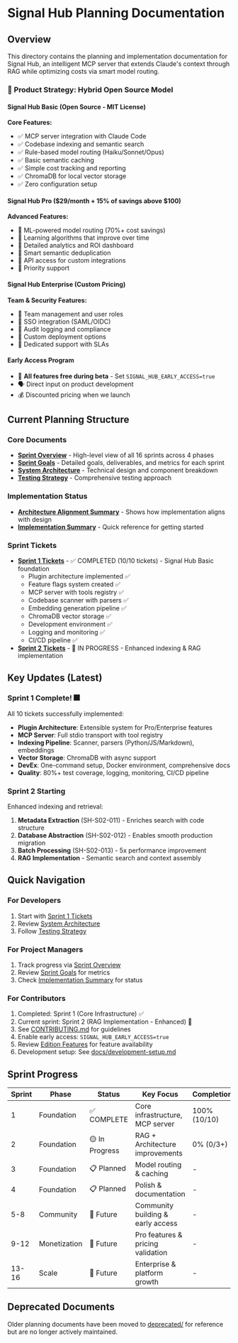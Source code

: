 # Signal Hub Planning Documentation

## Overview
This directory contains the planning and implementation documentation for Signal Hub, an intelligent MCP server that extends Claude's context through RAG while optimizing costs via smart model routing.

### 🎯 Product Strategy: Hybrid Open Source Model

#### Signal Hub Basic (Open Source - MIT License)
**Core Features:**
- ✅ MCP server integration with Claude Code
- ✅ Codebase indexing and semantic search
- ✅ Rule-based model routing (Haiku/Sonnet/Opus)
- ✅ Basic semantic caching
- ✅ Simple cost tracking and reporting
- ✅ ChromaDB for local vector storage
- ✅ Zero configuration setup

#### Signal Hub Pro ($29/month + 15% of savings above $100)
**Advanced Features:**
- 🚀 ML-powered model routing (70%+ cost savings)
- 🚀 Learning algorithms that improve over time
- 🚀 Detailed analytics and ROI dashboard
- 🚀 Smart semantic deduplication
- 🚀 API access for custom integrations
- 🚀 Priority support

#### Signal Hub Enterprise (Custom Pricing)
**Team & Security Features:**
- 👥 Team management and user roles
- 🔐 SSO integration (SAML/OIDC)
- 🔐 Audit logging and compliance
- 🏢 Custom deployment options
- 🏢 Dedicated support with SLAs

#### Early Access Program
- 🎁 **All features free during beta** - Set `SIGNAL_HUB_EARLY_ACCESS=true`
- 🗣️ Direct input on product development
- 💰 Discounted pricing when we launch

## Current Planning Structure

### Core Documents
- **[Sprint Overview](sprints/overview.md)** - High-level view of all 16 sprints across 4 phases
- **[Sprint Goals](sprints/sprint-goals.md)** - Detailed goals, deliverables, and metrics for each sprint
- **[System Architecture](architecture/system-design.md)** - Technical design and component breakdown
- **[Testing Strategy](testing-strategy.md)** - Comprehensive testing approach

### Implementation Status
- **[Architecture Alignment Summary](architecture-alignment-summary.md)** - Shows how implementation aligns with design
- **[Implementation Summary](implementation-summary.md)** - Quick reference for getting started

### Sprint Tickets
- **[Sprint 1 Tickets](tickets/sprint-01/)** - ✅ COMPLETED (10/10 tickets) - Signal Hub Basic foundation
  - Plugin architecture implemented ✅
  - Feature flags system created ✅
  - MCP server with tools registry ✅
  - Codebase scanner with parsers ✅
  - Embedding generation pipeline ✅
  - ChromaDB vector storage ✅
  - Development environment ✅
  - Logging and monitoring ✅
  - CI/CD pipeline ✅
- **[Sprint 2 Tickets](tickets/sprint-02/)** - 🔄 IN PROGRESS - Enhanced indexing & RAG implementation

## Key Updates (Latest)

### Sprint 1 Complete! 🎆
All 10 tickets successfully implemented:
- **Plugin Architecture**: Extensible system for Pro/Enterprise features
- **MCP Server**: Full stdio transport with tool registry
- **Indexing Pipeline**: Scanner, parsers (Python/JS/Markdown), embeddings
- **Vector Storage**: ChromaDB with async support
- **DevEx**: One-command setup, Docker environment, comprehensive docs
- **Quality**: 80%+ test coverage, logging, monitoring, CI/CD pipeline

### Sprint 2 Starting
Enhanced indexing and retrieval:
1. **Metadata Extraction** (SH-S02-011) - Enriches search with code structure
2. **Database Abstraction** (SH-S02-012) - Enables smooth production migration
3. **Batch Processing** (SH-S02-013) - 5x performance improvement
4. **RAG Implementation** - Semantic search and context assembly

## Quick Navigation

### For Developers
1. Start with [Sprint 1 Tickets](tickets/sprint-01/README.md)
2. Review [System Architecture](architecture/system-design.md)
3. Follow [Testing Strategy](testing-strategy.md)

### For Project Managers
1. Track progress via [Sprint Overview](sprints/overview.md)
2. Review [Sprint Goals](sprints/sprint-goals.md) for metrics
3. Check [Implementation Summary](implementation-summary.md) for status

### For Contributors
1. Completed: Sprint 1 (Core Infrastructure) ✅
2. Current sprint: Sprint 2 (RAG Implementation - Enhanced) 🚀
3. See [CONTRIBUTING.md](../CONTRIBUTING.md) for guidelines
4. Enable early access: `SIGNAL_HUB_EARLY_ACCESS=true`
5. Review [Edition Features](../docs/EDITIONS.md) for feature availability
6. Development setup: See [docs/development-setup.md](../docs/development-setup.md)

## Sprint Progress

| Sprint | Phase | Status | Key Focus | Completion |
|--------|-------|---------|-----------|------------|
| 1 | Foundation | ✅ COMPLETE | Core infrastructure, MCP server | 100% (10/10) |
| 2 | Foundation | 🟡 In Progress | RAG + Architecture improvements | 0% (0/3+) |
| 3 | Foundation | 📋 Planned | Model routing & caching | - |
| 4 | Foundation | 📋 Planned | Polish & documentation | - |
| 5-8 | Community | 🔮 Future | Community building & early access | - |
| 9-12 | Monetization | 🔮 Future | Pro features & pricing validation | - |
| 13-16 | Scale | 🔮 Future | Enterprise & platform growth | - |

## Deprecated Documents
Older planning documents have been moved to [deprecated/](deprecated/) for reference but are no longer actively maintained.
